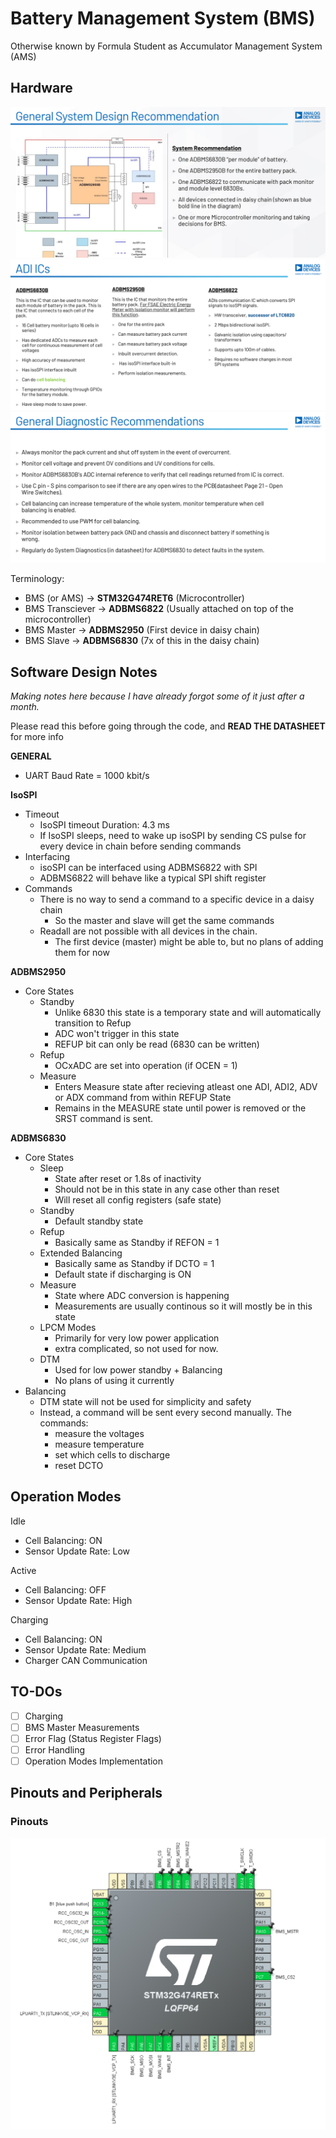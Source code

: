 # Battery Management System (BMS)

Otherwise known by Formula Student as Accumulator Management System (AMS)



## Hardware

![alt text](<doc/System Recommendation.png>)
![alt text](<doc/ADI ICs.png>)
![alt text](<doc/Diagnostic Recommendation.png>)

Terminology:

- BMS (or AMS) -> **STM32G474RET6** (Microcontroller)
- BMS Transciever -> **ADBMS6822** (Usually attached on top of the microcontroller)
- BMS Master -> **ADBMS2950** (First device in daisy chain)
- BMS Slave -> **ADBMS6830** (7x of this in the daisy chain)


## Software Design Notes

*Making notes here because I have already forgot some of it just after a month.*

Please read this before going through the code, and **READ THE DATASHEET** for more info

**GENERAL**
- UART Baud Rate = 1000 kbit/s

**IsoSPI**
- Timeout
    - IsoSPI timeout Duration: 4.3 ms
    - If IsoSPI sleeps, need to wake up isoSPI by sending CS pulse for every device in chain before sending commands
- Interfacing
    - isoSPI can be interfaced using ADBMS6822 with SPI
    - ADBMS6822 will behave like a typical SPI shift register
- Commands
    - There is no way to send a command to a specific device in a daisy chain
        - So the master and slave will get the same commands
    - Readall are not possible with all devices in the chain.
        - The first device (master) might be able to, but no plans of adding them for now

**ADBMS2950**
- Core States
    - Standby
        - Unlike 6830 this state is a temporary state and will automatically transition to Refup
        - ADC won't trigger in this state
        - REFUP bit can only be read (6830 can be written)
    - Refup
        - OCxADC are set into operation (if OCEN = 1)
    - Measure
        - Enters Measure state after recieving atleast one 
        ADI, ADI2, ADV or ADX command from within REFUP State 
        - Remains in the MEASURE state until power is removed or the SRST command is sent.

**ADBMS6830**
- Core States
    - Sleep
        - State after reset or 1.8s of inactivity
        - Should not be in this state in any case other than reset
        - Will reset all config registers (safe state)
    - Standby
        - Default standby state
    - Refup
        - Basically same as Standby if REFON = 1
    - Extended Balancing
        - Basically same as Standby if DCTO = 1
        - Default state if discharging is ON
    - Measure
        - State where ADC conversion is happening
        - Measurements are usually continous so it will mostly be in this state
    - LPCM Modes
        - Primarily for very low power application
        - extra complicated, so not used for now.
    - DTM
        - Used for low power standby + Balancing
        - No plans of using it currently
- Balancing
    - DTM state will not be used for simplicity and safety
    - Instead, a command will be sent every second manually. The commands:
        - measure the voltages
        - measure temperature
        - set which cells to discharge
        - reset DCTO


## Operation Modes

Idle
- Cell Balancing: ON
- Sensor Update Rate: Low

Active
- Cell Balancing: OFF
- Sensor Update Rate: High

Charging
- Cell Balancing: ON
- Sensor Update Rate: Medium
- Charger CAN Communication


## TO-DOs

- [ ] Charging
- [ ] BMS Master Measurements
- [ ] Error Flag (Status Register Flags)
- [ ] Error Handling
- [ ] Operation Modes Implementation

## Pinouts and Peripherals

### Pinouts

![alt text](<doc/mcu pinouts.png>)




